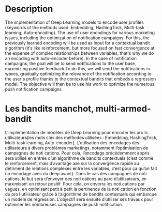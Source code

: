 # Description

The implementation of Deep Learning models to encode user profiles (keywords of the methods used: Embedding, HashingTrick, Multi-task learning, Auto-encoding).
The use of user encodings for various marketing issues, including the optimization of notification campaigns. For this, the previously learned encoding will be used as input for a contextual bandit algorithm (it's like reinforcement, but more focused on fast convergence at the expense of complex relationships between variables, that's why we do an encoding with auto-encoder before). In the case of notification campaigns, the goal will be to send notifications to the user base, maximizing positive feedback.To do this, we will send the notifications in waves, gradually optimizing the relevance of the notification according to the user's profile thanks to the contextual bandits that embeds a regression model.
The objective will then be to use his work to optimize the numerous push notification campaigns.





# Les bandits manchot, multi-armed-bandit

L’implémentation de modèles de Deep Learning pour encoder les pro ls utilisateurs(les mots clés des méthodes utilisées : Embedding, HashingTrick, Multi-task learning, Auto-encoder).
L’utilisation des encodages des utilisateurs à divers problèmes marketings, notamment l’optimisation de campagnes de noti cations. Pour cela, l’encodage précédemment appris sera utilisé en entrée d’un algorithme de bandits contextuels (c’est comme le renforcement, mais d’avantage axé sur la convergence rapide au détriment de relations complexes entre les variables, c’est pour ça qu’on fait un encodage avec du deep avant). Dans le cas des campagnes de noti cations, le but sera d’envoyer des noti cations au parc d’utilisateurs, en maximisant un retour positif. Pour cela, on enverra les noti cations par vagues, en optimisant petit à petit la pertinence de la noti cation en fonction du pro l utilisateur grâce à l’algorithme
de bandits contextuels qui embarque un modèle de régression.
L’objectif sera ensuite d’utiliser ses travaux pour optimiser les nombreuses campagnes de push notification.

